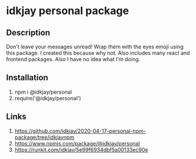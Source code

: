 # idkjay personal package

## Description

Don't leave your messages unread! Wrap them with the eyes emoji using this package. I created this because why not.
Also includes many react and frontend packages. Also I have no idea what I'm doing.

##  Installation

1. npm i @idkjay/personal
2. require('@idkjay/personal')

## Links
1. https://github.com/idkjay/2020-04-17-personal-npm-package/tree/idkjaynpm
2. https://www.npmjs.com/package/@idkjay/personal
3. https://runkit.com/idkjay/5e99f6934dbf5a00133ec90e

